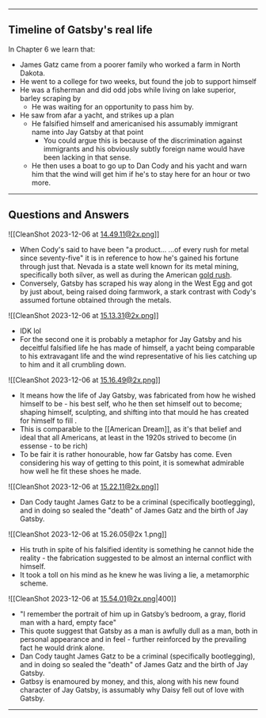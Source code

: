 -----
## Timeline of Gatsby's real life
In Chapter 6 we learn that:
- James Gatz came from a poorer family who worked a farm in North Dakota.
- He went to a college for two weeks, but found the job to support himself
- He was a fisherman and did odd jobs while living on lake superior, barley scraping by
	- He was waiting for an opportunity to pass him by.
- He saw from afar a yacht, and strikes up a plan
	- He falsified himself and americanised his assumably immigrant name into Jay Gatsby at that point
		- You could argue this is because of the discrimination against immigrants and his obviously subtly foreign name would have been lacking in that sense.
	-  He then uses a boat to go up to Dan Cody and his yacht and warn him that the wind will get him if he's to stay here for an hour or two more.

-----

## Questions and Answers
![[CleanShot 2023-12-06 at 14.49.11@2x.png]]

- When Cody's said to have been "a product... ...of every rush for metal since seventy-five" it is in reference to how he's gained his fortune through just that. Nevada is a state well known for its metal mining, specifically both silver, as well as during the American [gold rush](https://en.wikipedia.org/wiki/gold_mining_in_nevada).
- Conversely, Gatsby has scraped his way along in the West Egg and got by just about, being raised doing farmwork, a stark contrast with Cody's assumed fortune obtained through the metals.

![[CleanShot 2023-12-06 at 15.13.31@2x.png]]

- IDK lol
- For the second one it is probably a metaphor for Jay Gatsby and his deceitful falsified life he has made of himself, a yacht being comparable to his extravagant life and the wind representative of his lies catching up to him and it all crumbling down.

![[CleanShot 2023-12-06 at 15.16.49@2x.png]]

- It means how the life of Jay Gatsby, was fabricated from how he wished himself to be - his best self, who he then set himself out to become; shaping himself, sculpting, and shifting into that mould he has created for himself to fill .
- This is comparable to the [[American Dream]], as it's that belief and ideal that all Americans, at least in the 1920s strived to become (in essense - to be rich)
- To be fair it is rather honourable, how far Gatsby has come. Even considering his way of getting to this point, it is somewhat admirable how well he fit these shoes he made.

![[CleanShot 2023-12-06 at 15.22.11@2x.png]]

- Dan Cody taught James Gatz to be a criminal (specifically bootlegging), and in doing so sealed the "death" of James Gatz and the birth of Jay Gatsby.

![[CleanShot 2023-12-06 at 15.26.05@2x 1.png]]

- His truth in spite of his falsified identity is something he cannot hide the reality - the fabrication suggested to be almost an internal conflict with himself. 
- It took a toll on his mind as he knew he was living a lie, a metamorphic scheme.

![[CleanShot 2023-12-06 at 15.54.01@2x.png|400]]

- "I remember the portrait of him up in Gatsby’s bedroom, a gray, florid man with a hard, empty face"
- This quote suggest that Gatsby as a man is awfully dull as a man, both in personal appearance and in feel - further reinforced by the prevailing fact he would drink alone.
-  Dan Cody taught James Gatz to be a criminal (specifically bootlegging), and in doing so sealed the "death" of James Gatz and the birth of Jay Gatsby.
- Gatbsy is enamoured by money, and this, along with his new found character of Jay Gatsby, is assumably why Daisy fell out of love with Gatsby.

-----

